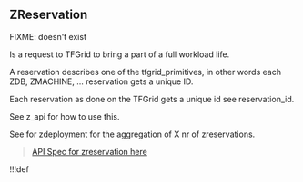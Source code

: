 ## ZReservation

FIXME: doesn't exist

Is a request to TFGrid to bring a part of a full workload life.

A reservation describes one of the tfgrid_primitives, in other words each ZDB, ZMACHINE, ... reservation gets a unique ID.

Each reservation as done on the TFGrid gets a unique id see reservation_id.

See z_api for how to use this.

See for zdeployment for the aggregation of X nr of zreservations.

> [API Spec for zreservation here](api_zreservation)

!!!def